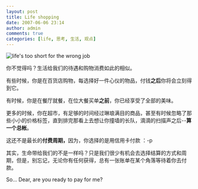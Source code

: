 ```yaml
---
layout: post
title: Life shopping
date: 2007-06-06 23:14
author: admin
comments: true
categories: [life, 思考, 生活, 观点]
---
```

![life's too short for the wrong job](http://leoblog.u.qiniudn.com/legacy/lifestooshortforthewrongjob.jpg)

你不觉得吗？生活给我们的待遇和购物消费如此的相似。

有些时候，你是在百货店购物，每选择好一件心仪的物品，付钱<strong>之后</strong>你将会立刻得到它。

有时候，你是在餐厅就餐，在位大餐买单<strong>之前</strong>，你已经享受了全部的美味。

更多的时候，你在超市，有足够的时间经过琳琅满目的商品，甚至有时候忽略了那些小小的价格标签，直到排完那看上去想让你撞墙的长队，滴滴的扫描声之后--<strong>算一个总帐</strong>。

这还不是最长的<strong>付费周期，</strong>因为，你选择的是用信用卡付款 ：-p

其实，生命带给我们的不是一样吗？只是我们很少有机会去选择结算的方式和周期，但是，别忘记，无论你有任何获得，总有一张账单在某个角落等待着你去付款。

So... Dear, are you ready to pay for me?
